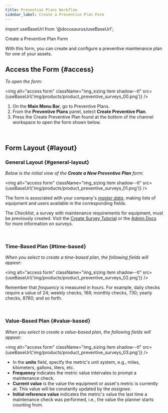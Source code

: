 ```yaml
---
title: Preventive Plans Workflow
sidebar_label: Create a Preventive Plan Form
---
```


import useBaseUrl from '@docusaurus/useBaseUrl'; 

<span className="hero__title">Create a Preventive Plan Form</span>


With this form, you can create and configure a preventive maintenance plan for one of your assets.

<div className="alert alert--primary">

## Access the Form {#access}

_To open the form:_

<img alt="access form" className="img_sizing item shadow--tl" src={useBaseUrl('img/products/product_preventive_surveys_00.png')} />
<br/>

<div className="margin-left--lg">

1. On the **Main Menu Bar**, go to <span className="badge badge--secondary">Preventive Plans</span>.
2. From the **Preventive Plans** panel, select **Create Preventive Plan**.
3. Press the <span className="badge badge--success">Create Preventive Plan</span> found at the bottom of the channel workspace to open the form shown below.

</div>
</div>
<br/>

<div className="alert alert--primary">


## Form Layout {#layout}


### General Layout {#general-layout}

_Below is the initial view of the **Create a New Preventive Plan** form:_

<img alt="access form" className="img_sizing item shadow--tl" src={useBaseUrl('img/products/product_preventive_surveys_01.png')} />
<br/>

<div className="margin-left--lg">

The form is associated with your company's [_master data_](/docs/products/setup/master_data), making lists of equipment and users available in the corresponding fields.

The _Checklist_, a survey with maintenance requirements for equipment, must be previously created. Visit the [Create Survey Tutorial](/docs/tutorials/basic/create_survey) or the [Admin Docs](/docs/documentation/admin/survey/survey_overview) for more information on surveys.

</div>
<br/>

### Time-Based Plan {#time-based}

_When you select to create a time-based plan, the following fields will appear:_

<img alt="access form" className="img_sizing item shadow--tl" src={useBaseUrl('img/products/product_preventive_surveys_02.png')} />
<br/>

<div className="margin-left--lg">

Remember that _frequency_ is measured in hours. For example, daily checks require a value of 24; weekly checks, 168; monthly checks, 730; yearly checks, 8760; and so forth.

</div>
<br/>

### Value-Based Plan {#value-based}
_When you select to create a value-based plan, the following fields will appear:_

<img alt="access form" className="img_sizing item shadow--tl" src={useBaseUrl('img/products/product_preventive_surveys_03.png')} />
<br/>

<div className="margin-left--lg">

- In the **units** field, specify the metric's unit system, e.g., miles, kilometers, gallons, liters, etc.
- **Frequency** indicates the metric value intervales to prompt a maintenance check.
- **Current value** is the value the equipment or asset's metric is currently at. This value will be constantly updated by the _assignee_.
- **Initial reference value** indicates the metric's value the last time a maintenance check was performed, i.e., the value the planner starts counting from.



</div>
</div>
<br/>